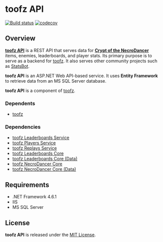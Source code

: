 # toofz API

[![Build status](https://ci.appveyor.com/api/projects/status/2en9f6hcf72ujm9y/branch/master?svg=true)](https://ci.appveyor.com/project/leonard-thieu/toofz-necrodancer-web-api/branch/master)
[![codecov](https://codecov.io/gh/leonard-thieu/api.toofz.com/branch/master/graph/badge.svg)](https://codecov.io/gh/leonard-thieu/api.toofz.com)

## Overview

[**toofz API**](https://api.toofz.com/) is a REST API that serves data for [**Crypt of the NecroDancer**](http://necrodancer.com/) items, enemies, leaderboards, and player stats. Its primary purpose 
is to serve as a backend for [toofz](https://crypt.toofz.com/). It also serves other community projects such as [StatsBot](https://github.com/necrommunity/Statsbot).

**toofz API** is an ASP.NET Web API-based service. It uses **Entity Framework** to retrieve data from an MS SQL Server database.

**toofz API** is a component of [toofz](https://github.com/leonard-thieu/toofz-necrodancer).

### Dependents

* [toofz](https://github.com/leonard-thieu/crypt.toofz.com)

### Dependencies

* [toofz Leaderboards Service](https://github.com/leonard-thieu/leaderboards-service)
* [toofz Players Service](https://github.com/leonard-thieu/players-service)
* [toofz Replays Service](https://github.com/leonard-thieu/replays-service)
* [toofz Leaderboards Core](https://github.com/leonard-thieu/toofz-leaderboards-core)
* [toofz Leaderboards Core (Data)](https://github.com/leonard-thieu/toofz-leaderboards-core-data)
* [toofz NecroDancer Core](https://github.com/leonard-thieu/toofz-necrodancer-core)
* [toofz NecroDancer Core (Data)](https://github.com/leonard-thieu/toofz-necrodancer-core-data)

## Requirements

* .NET Framework 4.6.1
* IIS
* MS SQL Server

## License

**toofz API** is released under the [MIT License](LICENSE).
